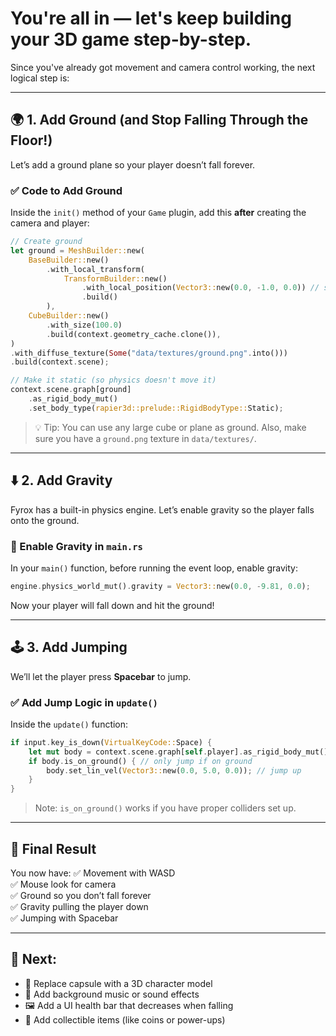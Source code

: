 # You're all in — let's keep building your 3D game step-by-step.

Since you've already got movement and camera control working, the next logical step is:

---

## 🌍 1. Add Ground (and Stop Falling Through the Floor!)

Let’s add a ground plane so your player doesn’t fall forever.

### ✅ Code to Add Ground

Inside the `init()` method of your `Game` plugin, add this **after** creating the camera and player:

```rust
// Create ground
let ground = MeshBuilder::new(
    BaseBuilder::new()
        .with_local_transform(
            TransformBuilder::new()
                .with_local_position(Vector3::new(0.0, -1.0, 0.0)) // slightly below player
                .build()
        ),
    CubeBuilder::new()
        .with_size(100.0)
        .build(context.geometry_cache.clone()),
)
.with_diffuse_texture(Some("data/textures/ground.png".into()))
.build(context.scene);

// Make it static (so physics doesn't move it)
context.scene.graph[ground]
    .as_rigid_body_mut()
    .set_body_type(rapier3d::prelude::RigidBodyType::Static);
```

> 💡 Tip: You can use any large cube or plane as ground. Also, make sure you have a `ground.png` texture in `data/textures/`.

---

## ⬇️ 2. Add Gravity

Fyrox has a built-in physics engine. Let’s enable gravity so the player falls onto the ground.

### 🔧 Enable Gravity in `main.rs`

In your `main()` function, before running the event loop, enable gravity:

```rust
engine.physics_world_mut().gravity = Vector3::new(0.0, -9.81, 0.0);
```

Now your player will fall down and hit the ground!

---

## 🕹️ 3. Add Jumping

We’ll let the player press **Spacebar** to jump.

### ✅ Add Jump Logic in `update()`

Inside the `update()` function:

```rust
if input.key_is_down(VirtualKeyCode::Space) {
    let mut body = context.scene.graph[self.player].as_rigid_body_mut();
    if body.is_on_ground() { // only jump if on ground
        body.set_lin_vel(Vector3::new(0.0, 5.0, 0.0)); // jump up
    }
}
```

> Note: `is_on_ground()` works if you have proper colliders set up.

---

## 🧱 Final Result

You now have:
✅ Movement with WASD  
✅ Mouse look for camera  
✅ Ground so you don’t fall forever  
✅ Gravity pulling the player down  
✅ Jumping with Spacebar  

---

## 🚀 Next:
- 👤 Replace capsule with a 3D character model
- 🎵 Add background music or sound effects
- 🖼️ Add a UI health bar that decreases when falling
- 🌟 Add collectible items (like coins or power-ups)
